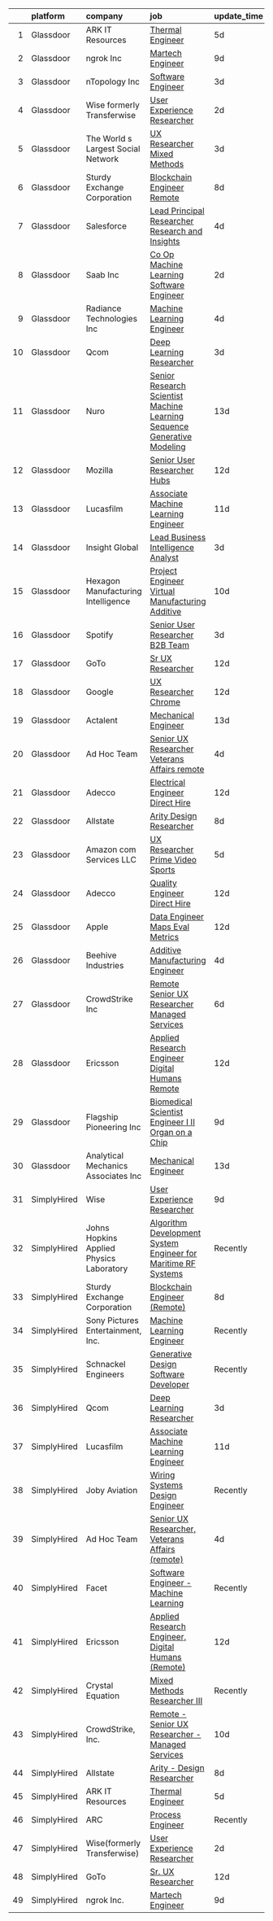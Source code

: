 

|    | platform    | company                                  | job                                                                                                                                                                                                                                                                                                                                                                                                                                                                                                                                                                                                                                                                                                                                                                                                                                                                                                                                                                                                                                                                                                                                                                                                                                                                                                                                                                                                                                                                                                             | update_time   | location                   |
|---:|:------------|:-----------------------------------------|:----------------------------------------------------------------------------------------------------------------------------------------------------------------------------------------------------------------------------------------------------------------------------------------------------------------------------------------------------------------------------------------------------------------------------------------------------------------------------------------------------------------------------------------------------------------------------------------------------------------------------------------------------------------------------------------------------------------------------------------------------------------------------------------------------------------------------------------------------------------------------------------------------------------------------------------------------------------------------------------------------------------------------------------------------------------------------------------------------------------------------------------------------------------------------------------------------------------------------------------------------------------------------------------------------------------------------------------------------------------------------------------------------------------------------------------------------------------------------------------------------------------|:--------------|:---------------------------|
|  1 | Glassdoor   | ARK IT Resources                         | [Thermal Engineer](https://www.glassdoor.com/partner/jobListing.htm?pos=113&ao=1136043&s=58&guid=0000018378a4b247808ec8f2d6f058b6&src=GD_JOB_AD&t=SR&vt=w&ea=1&cs=1_2af1bd14&cb=1664176403359&jobListingId=1008151360223&jrtk=3-0-1gdsa9cjm2hs7001-1gdsa9ck4i9il800-d7ba8a74a5e566be-)                                                                                                                                                                                                                                                                                                                                                                                                                                                                                                                                                                                                                                                                                                                                                                                                                                                                                                                                                                                                                                                                                                                                                                                                                          | 5d            | Menlo Park, CA             |
|  2 | Glassdoor   | ngrok Inc                                | [Martech Engineer](https://www.glassdoor.com/partner/jobListing.htm?pos=127&ao=1136043&s=58&guid=0000018378a4b247808ec8f2d6f058b6&src=GD_JOB_AD&t=SR&vt=w&ea=1&cs=1_05d6315a&cb=1664176403360&jobListingId=1008144845388&jrtk=3-0-1gdsa9cjm2hs7001-1gdsa9ck4i9il800-5fb104bac070b483-)                                                                                                                                                                                                                                                                                                                                                                                                                                                                                                                                                                                                                                                                                                                                                                                                                                                                                                                                                                                                                                                                                                                                                                                                                          | 9d            | Austin, TX                 |
|  3 | Glassdoor   | nTopology Inc                            | [Software Engineer](https://www.glassdoor.com/partner/jobListing.htm?pos=111&ao=1136043&s=58&guid=0000018378a4b247808ec8f2d6f058b6&src=GD_JOB_AD&t=SR&vt=w&cs=1_897fc64c&cb=1664176403359&jobListingId=1008156309256&jrtk=3-0-1gdsa9cjm2hs7001-1gdsa9ck4i9il800-768fb0cecd65353a-)                                                                                                                                                                                                                                                                                                                                                                                                                                                                                                                                                                                                                                                                                                                                                                                                                                                                                                                                                                                                                                                                                                                                                                                                                              | 3d            | New York, NY               |
|  4 | Glassdoor   | Wise formerly Transferwise               | [User Experience Researcher](https://www.glassdoor.com/partner/jobListing.htm?pos=117&ao=1136043&s=58&guid=0000018378a4b247808ec8f2d6f058b6&src=GD_JOB_AD&t=SR&vt=w&cs=1_f6fc1cc1&cb=1664176403359&jobListingId=1008158480969&jrtk=3-0-1gdsa9cjm2hs7001-1gdsa9ck4i9il800-b8e2e84a265e7e94-)                                                                                                                                                                                                                                                                                                                                                                                                                                                                                                                                                                                                                                                                                                                                                                                                                                                                                                                                                                                                                                                                                                                                                                                                                     | 2d            | New York, NY               |
|  5 | Glassdoor   | The World s Largest Social Network       | [UX Researcher  Mixed Methods ](https://www.glassdoor.com/partner/jobListing.htm?pos=103&ao=1110586&s=58&guid=0000018378a4b247808ec8f2d6f058b6&src=GD_JOB_AD&t=SR&vt=w&ea=1&cs=1_d6a6b2a6&cb=1664176403358&jobListingId=1008157581186&cpc=D2F1DE17EE1F43B9&jrtk=3-0-1gdsa9cjm2hs7001-1gdsa9ck4i9il800-1b0604329ab13d64--6NYlbfkN0DSgjPPcnEdvoK3uuxfISLALE6pB1FR7YSHOr_tSg5_QGIhoz_2VqUepdcKLBLI_zRdtaBxgyBllhaPZz0NgYURyEGucRXh5uxBwq1v6utGUhDvjEFiFwNbXBMy7AQhUaSixTSyoNTqobu9bFo0iqMrnAsnQ9T3GyfI57CmWf4uxKHexdXWkJF-vqAp-AYOAKBBbE6J0MMqqIcF2TIh0xnjBYM8nHu1UECnB8L0wjumnd0EJcDxTb3tuSo7CgjwjF1lKMzrlgBEa5DnbR0B_AUYk4jV7kuFXt16xBQ7cUWObzKEu2mlBKttZYUY9CAZY5L54w3TlxtJZEnDje1dgh7NMHjw35epzdvHsUyTloa2j5LqrwQXG9Aly24sMa-CjkoTIo5KjnatRHQr3H4fjJQQTmB7qscED7Je9gyQ9iKNqeZZLjNTh-sAJfunNYOF0xNdt_8K1hz-hgJCDlciCMHNem2YjsuP08p4iuWKZZhs2N9Ly6-s_UEkO84TvTS2S0X0occwN4A5oXRj4sUx-F8f4UcP-ey3eq0TdSTg3gnAu84SvudMTR3_bZiQ1_2v1k1VZdcvZRzDXpBjCPWXnQxq2wyh0rgyaG1tEcvLDv7Qxg%3D%3D)                                                                                                                                                                                                                                                                                                                                                                                                                                                                                                                            | 3d            | Menlo Park, CA             |
|  6 | Glassdoor   | Sturdy Exchange Corporation              | [Blockchain Engineer  Remote ](https://www.glassdoor.com/partner/jobListing.htm?pos=109&ao=1136043&s=58&guid=0000018378a4b247808ec8f2d6f058b6&src=GD_JOB_AD&t=SR&vt=w&ea=1&cs=1_9c6aecb6&cb=1664176403358&jobListingId=1008146555398&jrtk=3-0-1gdsa9cjm2hs7001-1gdsa9ck4i9il800-fef74d675c3b63f7-)                                                                                                                                                                                                                                                                                                                                                                                                                                                                                                                                                                                                                                                                                                                                                                                                                                                                                                                                                                                                                                                                                                                                                                                                              | 8d            | Remote                     |
|  7 | Glassdoor   | Salesforce                               | [Lead   Principal Researcher   Research and Insights](https://www.glassdoor.com/partner/jobListing.htm?pos=126&ao=1136043&s=58&guid=0000018378a4b247808ec8f2d6f058b6&src=GD_JOB_AD&t=SR&vt=w&cs=1_6155b64f&cb=1664176403360&jobListingId=1008153904423&jrtk=3-0-1gdsa9cjm2hs7001-1gdsa9ck4i9il800-0514620c609cfabc-)                                                                                                                                                                                                                                                                                                                                                                                                                                                                                                                                                                                                                                                                                                                                                                                                                                                                                                                                                                                                                                                                                                                                                                                            | 4d            | San Francisco, CA          |
|  8 | Glassdoor   | Saab Inc                                 | [Co Op  Machine Learning Software Engineer  ](https://www.glassdoor.com/partner/jobListing.htm?pos=119&ao=1136043&s=58&guid=0000018378a4b247808ec8f2d6f058b6&src=GD_JOB_AD&t=SR&vt=w&cs=1_474bb813&cb=1664176403359&jobListingId=1008158907210&jrtk=3-0-1gdsa9cjm2hs7001-1gdsa9ck4i9il800-234ba0b8cc64a37c-)                                                                                                                                                                                                                                                                                                                                                                                                                                                                                                                                                                                                                                                                                                                                                                                                                                                                                                                                                                                                                                                                                                                                                                                                    | 2d            | Remote                     |
|  9 | Glassdoor   | Radiance Technologies Inc                | [Machine Learning Engineer](https://www.glassdoor.com/partner/jobListing.htm?pos=122&ao=1136043&s=58&guid=0000018378a4b247808ec8f2d6f058b6&src=GD_JOB_AD&t=SR&vt=w&ea=1&cs=1_f78f721d&cb=1664176403360&jobListingId=1008155141417&jrtk=3-0-1gdsa9cjm2hs7001-1gdsa9ck4i9il800-85b467fc819b1285-)                                                                                                                                                                                                                                                                                                                                                                                                                                                                                                                                                                                                                                                                                                                                                                                                                                                                                                                                                                                                                                                                                                                                                                                                                 | 4d            | Beavercreek, OH            |
| 10 | Glassdoor   | Qcom                                     | [Deep Learning Researcher](https://www.glassdoor.com/partner/jobListing.htm?pos=120&ao=1136043&s=58&guid=0000018378a4b247808ec8f2d6f058b6&src=GD_JOB_AD&t=SR&vt=w&cs=1_f50e7b54&cb=1664176403359&jobListingId=1008156054095&jrtk=3-0-1gdsa9cjm2hs7001-1gdsa9ck4i9il800-31550df56e13ed78-)                                                                                                                                                                                                                                                                                                                                                                                                                                                                                                                                                                                                                                                                                                                                                                                                                                                                                                                                                                                                                                                                                                                                                                                                                       | 3d            | San Diego, CA              |
| 11 | Glassdoor   | Nuro                                     | [Senior Research Scientist  Machine Learning  Sequence Generative Modeling](https://www.glassdoor.com/partner/jobListing.htm?pos=116&ao=1136043&s=58&guid=0000018378a4b247808ec8f2d6f058b6&src=GD_JOB_AD&t=SR&vt=w&ea=1&cs=1_248ef204&cb=1664176403359&jobListingId=1008135465542&jrtk=3-0-1gdsa9cjm2hs7001-1gdsa9ck4i9il800-ee2357161cdde27d-)                                                                                                                                                                                                                                                                                                                                                                                                                                                                                                                                                                                                                                                                                                                                                                                                                                                                                                                                                                                                                                                                                                                                                                 | 13d           | Mountain View, CA          |
| 12 | Glassdoor   | Mozilla                                  | [Senior User Researcher  Hubs](https://www.glassdoor.com/partner/jobListing.htm?pos=129&ao=1136043&s=58&guid=0000018378a4b247808ec8f2d6f058b6&src=GD_JOB_AD&t=SR&vt=w&ea=1&cs=1_c2becddd&cb=1664176403360&jobListingId=1008137678434&jrtk=3-0-1gdsa9cjm2hs7001-1gdsa9ck4i9il800-d5bfe251643c9646-)                                                                                                                                                                                                                                                                                                                                                                                                                                                                                                                                                                                                                                                                                                                                                                                                                                                                                                                                                                                                                                                                                                                                                                                                              | 12d           | San Francisco, CA          |
| 13 | Glassdoor   | Lucasfilm                                | [Associate Machine Learning Engineer](https://www.glassdoor.com/partner/jobListing.htm?pos=110&ao=1136043&s=58&guid=0000018378a4b247808ec8f2d6f058b6&src=GD_JOB_AD&t=SR&vt=w&cs=1_33c9299a&cb=1664176403359&jobListingId=1008139116057&jrtk=3-0-1gdsa9cjm2hs7001-1gdsa9ck4i9il800-53c3b19fc0252a02-)                                                                                                                                                                                                                                                                                                                                                                                                                                                                                                                                                                                                                                                                                                                                                                                                                                                                                                                                                                                                                                                                                                                                                                                                            | 11d           | San Francisco, CA          |
| 14 | Glassdoor   | Insight Global                           | [Lead Business Intelligence Analyst](https://www.glassdoor.com/partner/jobListing.htm?pos=107&ao=1110586&s=58&guid=0000018378a4b247808ec8f2d6f058b6&src=GD_JOB_AD&t=SR&vt=w&cs=1_513ccece&cb=1664176403358&jobListingId=1008156574404&cpc=B076152010A3B66C&jrtk=3-0-1gdsa9cjm2hs7001-1gdsa9ck4i9il800-31a3de610026f469--6NYlbfkN0BKkHZu3wF05EeDimN_p6sYpKCMArvwa95YdH7UpkaBCqc7l59ErwqcucwAf2i0-alNOZAa4rt_ngOSKdTaNxbHERuSf0W_ur7p8cJHA9wMz6pA7PWzCiKAar1O6HgDyH0e7bzzjuJ5z6vSI6tv9p2KDZl-GjU3cUDCV0yVHCwBR3Eflg1FEnw5GM-ZjU8Rqk3ugG9C0xR84UIBi-VkAJIvgKbxgpj6L0n-QZslboxFWqGaH7LGgLfqFGCRnn-8OParr-FHqB-1gmn65tgsMe3jR1CpeaqWQERgclFMztYHeNSXJaiTKI7VZ_KeJi3itchW0lrbYeju-4cQkMVyCuHYAI5yxOagM84TpBK5NyY0J5lWelJdTpT-P7-68JQLUPkp3fOvtm7AchQR3fQFaZ_mAjqjVd7rudKHiXTH_DdMHegbdWGq8ILFRSryau7n1mpd3_18eB_ziAT0q-KUJW9_obbzuWgxa-bavLd_ZYTI5lKl8pXa88Xz-hVCBoUJOZY%3D)                                                                                                                                                                                                                                                                                                                                                                                                                                                                                                                                                                                                                                          | 3d            | Phoenix, AZ                |
| 15 | Glassdoor   | Hexagon Manufacturing Intelligence       | [Project Engineer   Virtual Manufacturing   Additive](https://www.glassdoor.com/partner/jobListing.htm?pos=121&ao=1136043&s=58&guid=0000018378a4b247808ec8f2d6f058b6&src=GD_JOB_AD&t=SR&vt=w&cs=1_b1c6be61&cb=1664176403359&jobListingId=1008143262841&jrtk=3-0-1gdsa9cjm2hs7001-1gdsa9ck4i9il800-00b3a3f72e2f6140-)                                                                                                                                                                                                                                                                                                                                                                                                                                                                                                                                                                                                                                                                                                                                                                                                                                                                                                                                                                                                                                                                                                                                                                                            | 10d           | Novi, MI                   |
| 16 | Glassdoor   | Spotify                                  | [Senior User Researcher  B2B Team](https://www.glassdoor.com/partner/jobListing.htm?pos=115&ao=1136043&s=58&guid=0000018378a4b247808ec8f2d6f058b6&src=GD_JOB_AD&t=SR&vt=w&cs=1_1f699d2e&cb=1664176403359&jobListingId=1008156696008&jrtk=3-0-1gdsa9cjm2hs7001-1gdsa9ck4i9il800-e4fc1c9976fb5d46-)                                                                                                                                                                                                                                                                                                                                                                                                                                                                                                                                                                                                                                                                                                                                                                                                                                                                                                                                                                                                                                                                                                                                                                                                               | 3d            | Remote                     |
| 17 | Glassdoor   | GoTo                                     | [Sr  UX Researcher](https://www.glassdoor.com/partner/jobListing.htm?pos=101&ao=1110586&s=58&guid=0000018378a4b247808ec8f2d6f058b6&src=GD_JOB_AD&t=SR&vt=w&cs=1_892c2dd8&cb=1664176403358&jobListingId=1008136047338&cpc=9900C911F071612A&jrtk=3-0-1gdsa9cjm2hs7001-1gdsa9ck4i9il800-cc8c35999ee38a36--6NYlbfkN0DXrBR656PqShB4nd9ExliYcIGoAa-Cw4zASH8sJAtKRw7zPWSX6rin_4RTA63kuGDTGAJZNlVYHFk95NFqQyM2oEXKT0BrTVUrPHFvKd2v7-E1yVHa_9NTbPXc6a0PxaSBA30d15D1Rcn3YIcsDoZG8R4UyZ4IdFyU8eMR46wXMRrp1W-D-jOyTGpUsnMmRjKkvVcOUtAQO4w6p10zR6JFPmk_yBOZ-9_W6FYGyG8dB-0ponP8I0IyH2Vv9Q4OIyHykyyU47SPM_b2G1gPXB5dKOBE6O-eYQqyQpHTCZvBqkIlLtLEhLI-QfCkGo5hJBuPNFqwVlZiIdQ2tO6w0sDi2jIQU0-BHMG3x5Vm36g1LoGdo57CRUUBLgLVM9cI9n3Hqg7t6HCQiF_EIuBhD0gLwrY3pwtRt2xvslS_CS0S-bj3auztg4lG49KArgYKp3U30dd0vlgGm_Qtr2s38JzTfIppIisVZVPg9QcimaUIx9MJ9K85fw6ya6WOVoqc9aEjjikhz1vo2zTbSqPojKORS-u5Q8RyW1XFFp27E4F1c6VEs1rsx4wLbv1UfsZKKumHD2_vT_Uon9HpF9SKbQQsLfYBwTWKOoB6iJjf6HnZ52dvHFdyOVGkgMoUB5Vy_qynNnyQzEC7YoOmRM-O3PkW2xRA57SI0eOiS2hWcjolmu_aiJxUxE9JQNCb_eY_WiGW56wJ-o76b8iUYMKTwPgKljlqMsjAKA6xcXrVn-1emY6r8lPbuUlVHKVHo85ZAITVBT1l1kFDz0f7MeKlX89xkSa0QwC5dRNQ6whpbl807yORv34uRaD1TCRizokaJrA63AUv5fQmNkEeNEHKLyr-twy-zL0_uFxxHIC0uTNyDBuPGAlk2W7-3n2kwSufZC_Ke0r2OGbtolxSR3aJDXbRCbv7vM4pXDSACytgtEbFxYjbM0dvUFttQmsCCqiRNmcOrqzZhsa0wWAamUiUXy9yWFLk5ac5WHyQ5yAfqHkV2ptZpvxqX4UQ)                                                                                                                                         | 12d           | Boston, MA                 |
| 18 | Glassdoor   | Google                                   | [UX Researcher  Chrome](https://www.glassdoor.com/partner/jobListing.htm?pos=125&ao=1136043&s=58&guid=0000018378a4b247808ec8f2d6f058b6&src=GD_JOB_AD&t=SR&vt=w&cs=1_f4a79ed8&cb=1664176403360&jobListingId=1008137925866&jrtk=3-0-1gdsa9cjm2hs7001-1gdsa9ck4i9il800-d82f68b7b647694f-)                                                                                                                                                                                                                                                                                                                                                                                                                                                                                                                                                                                                                                                                                                                                                                                                                                                                                                                                                                                                                                                                                                                                                                                                                          | 12d           | Washington, DC             |
| 19 | Glassdoor   | Actalent                                 | [Mechanical Engineer](https://www.glassdoor.com/partner/jobListing.htm?pos=105&ao=1110586&s=58&guid=0000018378a4b247808ec8f2d6f058b6&src=GD_JOB_AD&t=SR&vt=w&ea=1&cs=1_dba44ce3&cb=1664176403358&jobListingId=1008134974278&cpc=8795CF9063CD573D&jrtk=3-0-1gdsa9cjm2hs7001-1gdsa9ck4i9il800-a41a2a09e7ee9863--6NYlbfkN0ChYVx_I3yfZ_JDY3EFoivtqvi_stwnZ_kRt8Dowt_l_d1ydueao4NE-oUleRJ4yhhNyDAQM8zxtsu2sJnXCSKwaOL1JDzutMNz7oNwtIRIlYrD7WCj09pygk8fr46RRWkgj-fWXrFuHeleropOJrm8NONiBDVed7mT-6nH9KtLXNmu6SDjUVHUOq4ugrwkm4UCqXvGA6EkOTdJAKdvQfblMzZBb8b7I-PkrLWhdAekr80HqBW-NahfruS2fzDYlLK41v8REzv1uGhakL0u3Kf2frGuvI9WDAHn6RwqZsO4nA1ZAewdJfFr0bkVkWmbIcG5zdq2eZ3en0mIH4Qn7jvxutREoXjpUKxRxmhA4b7rNi4JoQU8l6XxCivGC80hEMPYIBfkFBkzpz23gsPew3SofW9mlm__lcmgQ7rMuON0LpHAB1Es4S6EmQOpYuALEKH_ehOjLRg7-bjQrMj-7yTUsr7l_qW3hyPoHi4MvfO9RNIXXxRaXJUlaQpMhNGAWjfsiemjAq1IPnbVmEi9FAx-_jBAd2jczj8dvhbE1ly8BLG4ekLbTPIlJw_cP3XGOcNuAfjL2P0JuAr469DSsraVuSUOcP3Ikt9Krz-lpAmaOCaEcSfHa46xpJon0tYZtAh_jcEmwivItvJHQMhnWHONpxrbD2HhKBxuIacPeE5iecEZRBqgKfsZz5RXI3A2XkpJtRyYU_irv32KZFsLmAPTDwqoif1Gbb1XY_bb4bo3hiEY4Me5gKIjHajWrjb9N2JK0sXBJUFb-jH9s8j9UkNdPNxXLB7mErd2b0AxXEvyCrg4tWV3E44qm57B3KDH6B1Pa_-tAlxewZxrkPsW5ZHA0DjwJTVNiqVjwPguc-hb96I7u22vakvKS6uNg0v9UjfDEEsSTgoomdfO4V6os6_SC9o53oD-oGyrTYX-4n5Ct2Bmmcaf8TIf32msdBVhKrbo7skbKYe0jmGEKTSD6PXu4Evf1ZscmgM%3D)                                                                                                                                                    | 13d           | Hyattsville, MD            |
| 20 | Glassdoor   | Ad Hoc Team                              | [Senior UX Researcher  Veterans Affairs  remote ](https://www.glassdoor.com/partner/jobListing.htm?pos=130&ao=1136043&s=58&guid=0000018378a4b247808ec8f2d6f058b6&src=GD_JOB_AD&t=SR&vt=w&ea=1&cs=1_6ddee91c&cb=1664176403360&jobListingId=1008154028257&jrtk=3-0-1gdsa9cjm2hs7001-1gdsa9ck4i9il800-f9b8828498c056c1-)                                                                                                                                                                                                                                                                                                                                                                                                                                                                                                                                                                                                                                                                                                                                                                                                                                                                                                                                                                                                                                                                                                                                                                                           | 4d            | Baltimore, MD              |
| 21 | Glassdoor   | Adecco                                   | [Electrical Engineer   Direct Hire](https://www.glassdoor.com/partner/jobListing.htm?pos=106&ao=1110586&s=58&guid=0000018378a4b247808ec8f2d6f058b6&src=GD_JOB_AD&t=SR&vt=w&ea=1&cs=1_5687cc23&cb=1664176403358&jobListingId=1008137382201&cpc=6FC5BA77C9A4CD78&jrtk=3-0-1gdsa9cjm2hs7001-1gdsa9ck4i9il800-994e80d32d71e9fa--6NYlbfkN0CsARmfH1XNQTa22oGIIJ18FtyAjbQsgfeQZpddTLaeHhygH4euGCkj3BcQzwrXkBbIRS-vZFjZ0lbdCsizEMPlVC0lVP3UHYYpBP7Spi8b8irByz7ZmtgBn7YkGVA8Ckvr23vtu7IOhkSkc8-iKHkPdHzN75MUUeNCw5pza473IBbE3oH1x6WeCmdtwh-pnh7DcFZH_-oCik1eBwgqZZw2vcTuDrE556tGIJ4hsYzrwT-M7jYplc73WV1G5JF-qzgUrfi75ODgDmixKKpj5EX61-7xwzcZSu5G60Q-J9Xp1MSJ83AtJgwjJfvqpk4nTm1NBekzyoUYavyJ1f11aWNBOBfVU0J_FT9HaNh7RGUFAwNcEkokwcBo5-KdC4WL3jbrSueyVlHNSnhUrktqCmfzti_x8L6HMVKpR70olCXRIXH-CJjP7WkaWVYiCz5XJIT8A8yQSrvVvdpX7G8XhC6r1TArjBBP_pOaM76kEdhW97LGPGszwwQk3eDSFay4_4x83ehjjOP0X4LBwRgaBSOe-PhH5bbzDwqDQOCYC0U22EwhGbefABom3uJtN-wKXcS9mt8d1PrZSwhD1Kx9L37YaSttj1m6lnF_TzZ1tPbeRz3iV7I4qk_7kmJs0BUZdJknkI9mNmnveKzIinlEfiUKzi6aUoMq22vId-KUXOEU1VlTHvLlDI32g29pXc0eTSE3LHHS1gi2CGh1Vau4KIQXAUCZxiotB4uiiDkRqyx3U0bGXABbm3gDVFL7BS_qR7tEdG7fAXNFi7Pfy91tfQra1zDjE-uUu-yyADg3Dy-MTeDXFHknDplsY_OOWgJuu6_-OUEtH03zD5jZdNDD0J8XDn1e33aVawsFbk8iDUKVhkBCIZLxeYh3VAQ_2kXIKfmLG_iXa3Fj2KVu-CUsBBYOMR_y1OSB1Sv1Kj2LjsxWNg%3D%3D)                                                                                                                                                                                        | 12d           | Gloucester, MA             |
| 22 | Glassdoor   | Allstate                                 | [Arity   Design Researcher](https://www.glassdoor.com/partner/jobListing.htm?pos=102&ao=1110586&s=58&guid=0000018378a4b247808ec8f2d6f058b6&src=GD_JOB_AD&t=SR&vt=w&cs=1_232de5f6&cb=1664176403358&jobListingId=1008146367908&cpc=9908D8D4413DBB8A&jrtk=3-0-1gdsa9cjm2hs7001-1gdsa9ck4i9il800-2a9d07b4c94ca1a2--6NYlbfkN0BLH0BMQoDn-yw6Urt952hBm1JLFZ7WpBxND2cMIOjOqdmupiC_ZwOjCSzUpM3cDMan-XWx-WYIgFW0eKYFFNcZZa4e2BvAYYyViwDNAEYnoLYakGHlHkr1vztp50za5AEgtwAu40VL7MNPrW6TETvCPm8tbtjfkGnj0aRI0eFJ8Kll7Eehs7NEf4N5LvXgr8Cg8bg90-9FWE_dLiyJ-jsXnQjJaQC5Fze41WeAxXcn1tHRACQVgG5vgUYU1l0eWAdF0-e-sEznW16XUgLGSyXbXWesZ-_8f-ZUnJ0gW9qYnkfBCJhqjwX4If5NT_kkhpQYI-zWB5y_PjL0v6Q6ElkClw_Y73Rwi3VshqHzkxzTbEGqUcM6uKFZDkZRcLaIFSUQaCakSJWqUkZJ0FtQ8IybqDb0OzyC06XREudsjbn6ZUNVS1yTlc-XsSAuD3IcgogZsOKKfDxknH763KAux9CsNqlBvzTfTJkhKZy_SSq3yX0ZR-6Ks0MJX150_NB1Rd5hoBhtP92cfwU0JTgn421FbAHHvPUTcyZl4zJ14nQGViiN1nKixzkOe5hskvcANxnTmk08xHVTZKupKl0WnFo2UJcEmCCIW2WVt_YU1s7bkwExPyYGgj37X-Dd48JJ5h7ao7f6mjV9y3PSWjm9dKHT4YkU_Vno6eUPcFZz-J5BngEi6_Z1rV_P8_2nY7kj13jHWp5BA4pIZ9S8vsU8qXs_r84opXmPXcHOHT7ye0xY1Amk-75YSB1rRb3OvcLjhnb846e9KAoIjQquk9L0D5h5RAf-hU9BhvGJvMImdTgtfr1y6wKxea49GxSvP0BlthCtC-dFy6zG_Nj_AINX7lDAR1twQqCHNnIQWEHggYpZ4zwNND5xLj8QPY4CyCaHvVDw4PAaLYmK_m494C7O0QNmBX52oimHlgKSghqsoBpgsEoZakkiLSS8GuG_QJN6e3eDl-fYWnBP6dR8jKIA646F5YiMSA0FhcfTjJOIe79bPiGfQ6krcEN8dwpbAM7NF6J-mbVgGKHEbuU0KaFUZA_sO_r2VvixYwlqpUjIHbgJT7s7KHWkTyRNJnTMuXko8e5lLqP9pg9-zYn1nhZ_GasB6Osq8Wd-L-wx_LQcJC0FxPSqLMNXa_J1) | 8d            | Remote                     |
| 23 | Glassdoor   | Amazon com Services LLC                  | [UX Researcher  Prime Video Sports](https://www.glassdoor.com/partner/jobListing.htm?pos=118&ao=1136043&s=58&guid=0000018378a4b247808ec8f2d6f058b6&src=GD_JOB_AD&t=SR&vt=w&cs=1_9d01f4b2&cb=1664176403359&jobListingId=1008151009295&jrtk=3-0-1gdsa9cjm2hs7001-1gdsa9ck4i9il800-6f1e15fe550b7201-)                                                                                                                                                                                                                                                                                                                                                                                                                                                                                                                                                                                                                                                                                                                                                                                                                                                                                                                                                                                                                                                                                                                                                                                                              | 5d            | New York, NY               |
| 24 | Glassdoor   | Adecco                                   | [Quality Engineer  Direct Hire](https://www.glassdoor.com/partner/jobListing.htm?pos=108&ao=1110586&s=58&guid=0000018378a4b247808ec8f2d6f058b6&src=GD_JOB_AD&t=SR&vt=w&ea=1&cs=1_cec59699&cb=1664176403359&jobListingId=1008137382222&cpc=9908D8D4413DBB8A&jrtk=3-0-1gdsa9cjm2hs7001-1gdsa9ck4i9il800-ca5f45e3e8f4654a--6NYlbfkN0CsARmfH1XNQTa22oGIIJ18FtyAjbQsgfeQZpddTLaeHhygH4euGCkj3BcQzwrXkBbIRS-vZFjZ0nLZWt3VDFLMBP8hU3nShTTVSnc-6Zn9k4auwPULwJhdYOmn8zHcUF9HbkpzYW7Vh_-aHZ3Bg1ZC6QSWF-Jm7tmVzqqe9Asborlpaz0F4G8hKzGP8PKJSC5iiljBzBuYXfYCdyI65KUExWHHnuQnW01ULgRqOmLknI6XJ1eXMFmdLqO_mgwtZCyF4GNnvWoIJH0fD0kuPm1iFgP1XDOwVsxEcr5CPbSeFP9VUPVrWp6Lc8qvngVFo4RVENzHMCP813n0gZ7ZkAVXSb18rurH45Bnr6KBg4BTQLPTMieqWT_Cai362kMxFbGh3x-ji5cFFXjGp0pMCa-0iSDSczxBfZ1Q1tPNWWKzHmFcFycDpWuNPjctxn_7GJTuQWlAbkilz2xT7dQGVBEP17R07_9hMCxdNXswQsEt-q__I5mObkvAxKDUF0TTcZtPKKxnH0oD38Z0Z2YTPdyg8XFvD0QHpYtI-RKcveRyf0W5tM8bUMxZp93AoOfeAgrHEkLvt-LpyPCrnDOASDchCNJXhpt82a3L2S_TsE3MQRAyPK3p_tWmq2ugcVHYVRjES8SKoPAysHLWAUSTS7XS6CpfB2fkNVy3s4Es23cIhhr5fDwN8IF54X9QN1-C_Cvqp-r0lI5V044fMuOCq_VtF9SQnrEMVVVkrGD-gl9JPY6wgH76txrQBeagEDqY0K27Otozl1uICq8EV8DMsDOj2BPBJbMeHqzetG-9eWznBFpo-qxC4upZLJo8iCtJ3Nqvri2_PXKGsLAB28r7-_dy5-RLs0Jo1H_Oqv6s06Cq62jFnhMpEkGj-U-kJs_6xxGV6dGfX3y4kN5sPBTTF7plRS7BebdTwiE%3D)                                                                                                                                                                                                          | 12d           | Gloucester, MA             |
| 25 | Glassdoor   | Apple                                    | [Data Engineer  Maps Eval Metrics](https://www.glassdoor.com/partner/jobListing.htm?pos=112&ao=1136043&s=58&guid=0000018378a4b247808ec8f2d6f058b6&src=GD_JOB_AD&t=SR&vt=w&cs=1_ed53dbb0&cb=1664176403359&jobListingId=1008138413764&jrtk=3-0-1gdsa9cjm2hs7001-1gdsa9ck4i9il800-9b859b847705e226-)                                                                                                                                                                                                                                                                                                                                                                                                                                                                                                                                                                                                                                                                                                                                                                                                                                                                                                                                                                                                                                                                                                                                                                                                               | 12d           | Cupertino, CA              |
| 26 | Glassdoor   | Beehive Industries                       | [Additive Manufacturing Engineer](https://www.glassdoor.com/partner/jobListing.htm?pos=123&ao=1136043&s=58&guid=0000018378a4b247808ec8f2d6f058b6&src=GD_JOB_AD&t=SR&vt=w&ea=1&cs=1_06547e76&cb=1664176403360&jobListingId=1008153816008&jrtk=3-0-1gdsa9cjm2hs7001-1gdsa9ck4i9il800-f70ad2905c853ce6-)                                                                                                                                                                                                                                                                                                                                                                                                                                                                                                                                                                                                                                                                                                                                                                                                                                                                                                                                                                                                                                                                                                                                                                                                           | 4d            | Centennial, CO             |
| 27 | Glassdoor   | CrowdStrike  Inc                         | [Remote   Senior UX Researcher   Managed Services](https://www.glassdoor.com/partner/jobListing.htm?pos=104&ao=1110586&s=58&guid=0000018378a4b247808ec8f2d6f058b6&src=GD_JOB_AD&t=SR&vt=w&cs=1_2bdb26ad&cb=1664176403358&jobListingId=1008148989816&cpc=F41FEAB56D215062&jrtk=3-0-1gdsa9cjm2hs7001-1gdsa9ck4i9il800-0839d8dd7478ce02--6NYlbfkN0Cu2CVlb3GO4Nf7aS8SXsFwjpUbSKkwsJRaJhRnAEdqU9G9ZsTUUkExNIYi6QYGhSsbzW7e2M4kMj0a718guYz0qpTn2gnb4-cMNKzUAqQ7_qZmm5tBoneodKTviTO7g2-NCOzGnj1lOt2tpz2VNjYWHVwinaOwDKD1IznDBZEEKx_hDjLswdFlaz9A9PM6HKpP0O5A6uNyKclfF8v6ZqHn6oWUpduczOgeUrILnLFYQx0TSTt_xXAlwVEUYf4K6MyzirJzIts7RB7VkwOP8C4fj6U6M3j--Q0P-Q_ktcGFzRdJWMAvtcTrpPDLJkxGMp82uWe_Xex0hoJYjV6CnHQVMaKrXJZKRSvNqcVGR2ZYUalpp_PzvaMmkSKqYoWEZqv1BxqYa82fvUQ99XS3ykrHijSM6qKB9Ow0WQsK4O4INMu2SZTMBj2Zpot_7TyOwp30NkQV6kOUXEshbzDYBzkfaKXLCkBmBhVGZySk8VrqOEOPLKYGytngKl1IlFQE57PVdK9cNaO40LobZh5FMpxyTTYTGyqowYCR69TC-A3bfidT4yo1YES-gvgu_Yjc2urJ7-KedegqWdmsHEpM4wKCK2MIHyJHyX2fNiXJK51zU4nRrrCQgavME3se8FCpQdwpugzsQiy75wcvUGeCP8L2Bg7KLJqRjtbUOltlUxoFr2Dr2o8834SYkUc_WSiphJpgw27J4wxAj0zeNCFo53a_gtCfwKwjrwnhbPf8IGVWQWsIL-OkTJ-p)                                                                                                                                                                                                                                                                                                                                                                          | 6d            | Atlanta, GA                |
| 28 | Glassdoor   | Ericsson                                 | [Applied Research Engineer  Digital Humans  Remote ](https://www.glassdoor.com/partner/jobListing.htm?pos=114&ao=1136043&s=58&guid=0000018378a4b247808ec8f2d6f058b6&src=GD_JOB_AD&t=SR&vt=w&cs=1_5f407cd1&cb=1664176403359&jobListingId=1008137192656&jrtk=3-0-1gdsa9cjm2hs7001-1gdsa9ck4i9il800-a3a6e642df506e59-)                                                                                                                                                                                                                                                                                                                                                                                                                                                                                                                                                                                                                                                                                                                                                                                                                                                                                                                                                                                                                                                                                                                                                                                             | 12d           | Santa Clara, CA            |
| 29 | Glassdoor   | Flagship Pioneering  Inc                 | [Biomedical Scientist Engineer I II  Organ on a Chip](https://www.glassdoor.com/partner/jobListing.htm?pos=128&ao=1136043&s=58&guid=0000018378a4b247808ec8f2d6f058b6&src=GD_JOB_AD&t=SR&vt=w&ea=1&cs=1_ccd49e61&cb=1664176403360&jobListingId=1008145568637&jrtk=3-0-1gdsa9cjm2hs7001-1gdsa9ck4i9il800-8bcd449e731fee9b-)                                                                                                                                                                                                                                                                                                                                                                                                                                                                                                                                                                                                                                                                                                                                                                                                                                                                                                                                                                                                                                                                                                                                                                                       | 9d            | Boston, MA                 |
| 30 | Glassdoor   | Analytical Mechanics Associates  Inc     | [Mechanical Engineer](https://www.glassdoor.com/partner/jobListing.htm?pos=124&ao=1136043&s=58&guid=0000018378a4b247808ec8f2d6f058b6&src=GD_JOB_AD&t=SR&vt=w&cs=1_e9535b49&cb=1664176403360&jobListingId=1008134235044&jrtk=3-0-1gdsa9cjm2hs7001-1gdsa9ck4i9il800-cd4d3fcd9e6e9185-)                                                                                                                                                                                                                                                                                                                                                                                                                                                                                                                                                                                                                                                                                                                                                                                                                                                                                                                                                                                                                                                                                                                                                                                                                            | 13d           | Greenbelt, MD              |
| 31 | SimplyHired | Wise                                     | [User Experience Researcher](https://www.simplyhired.com/job/NOSL5NLMwhlM0IrUHYV82oFI4-MKMINaSR7Ih9lXx9MXOYVnb1Uvzw?q=generative+engineer)                                                                                                                                                                                                                                                                                                                                                                                                                                                                                                                                                                                                                                                                                                                                                                                                                                                                                                                                                                                                                                                                                                                                                                                                                                                                                                                                                                      | 9d            | New York, NY               |
| 32 | SimplyHired | Johns Hopkins Applied Physics Laboratory | [Algorithm Development System Engineer for Maritime RF Systems](https://www.simplyhired.com/job/zAbocJe6U4srfhtG9naGRq-w_uDVFK_tHaycjMiyBvYZe2iGukIztQ?q=generative+engineer)                                                                                                                                                                                                                                                                                                                                                                                                                                                                                                                                                                                                                                                                                                                                                                                                                                                                                                                                                                                                                                                                                                                                                                                                                                                                                                                                   | Recently      | Laurel, MD                 |
| 33 | SimplyHired | Sturdy Exchange Corporation              | [Blockchain Engineer (Remote)](https://www.simplyhired.com/job/WkCG-hxWjCubaYXsGqhjcid6fkIa0Ye-RVxYWMzTF0S-OyemqI35XA?q=generative+engineer)                                                                                                                                                                                                                                                                                                                                                                                                                                                                                                                                                                                                                                                                                                                                                                                                                                                                                                                                                                                                                                                                                                                                                                                                                                                                                                                                                                    | 8d            | Remote                     |
| 34 | SimplyHired | Sony Pictures Entertainment, Inc.        | [Machine Learning Engineer](https://www.simplyhired.com/job/1mkmtfVm38EXu_WCSks_O1UMMVKAqKz4u6-x3sE7hm3GuXwOE4k48w?q=generative+engineer)                                                                                                                                                                                                                                                                                                                                                                                                                                                                                                                                                                                                                                                                                                                                                                                                                                                                                                                                                                                                                                                                                                                                                                                                                                                                                                                                                                       | Recently      | Culver City, CA            |
| 35 | SimplyHired | Schnackel Engineers                      | [Generative Design Software Developer](https://www.simplyhired.com/job/KE0-EPFCtTp8eniWTTdVA6iqehRWfXqNBvdE0wHECgCONieSBqtj5A?q=generative+engineer)                                                                                                                                                                                                                                                                                                                                                                                                                                                                                                                                                                                                                                                                                                                                                                                                                                                                                                                                                                                                                                                                                                                                                                                                                                                                                                                                                            | Recently      | Omaha, NE                  |
| 36 | SimplyHired | Qcom                                     | [Deep Learning Researcher](https://www.simplyhired.com/job/DxQtFDB2yDHklWFgJckgPYA10NH42SltfV9TSfzPUeKl7D93RWQcgw?q=generative+engineer)                                                                                                                                                                                                                                                                                                                                                                                                                                                                                                                                                                                                                                                                                                                                                                                                                                                                                                                                                                                                                                                                                                                                                                                                                                                                                                                                                                        | 3d            | San Diego, CA              |
| 37 | SimplyHired | Lucasfilm                                | [Associate Machine Learning Engineer](https://www.simplyhired.com/job/NHCbzWRQ1XQtyychoSUQiroJNEZKRqDcszy7P2TGP2ughvn0n-RGgA?q=generative+engineer)                                                                                                                                                                                                                                                                                                                                                                                                                                                                                                                                                                                                                                                                                                                                                                                                                                                                                                                                                                                                                                                                                                                                                                                                                                                                                                                                                             | 11d           | San Francisco, CA          |
| 38 | SimplyHired | Joby Aviation                            | [Wiring Systems Design Engineer](https://www.simplyhired.com/job/ph-RtUeVS1j-cS9aYmgDjvNKis95V8_ZtjiX_OL6YJ83jhTvh2dCnQ?q=generative+engineer)                                                                                                                                                                                                                                                                                                                                                                                                                                                                                                                                                                                                                                                                                                                                                                                                                                                                                                                                                                                                                                                                                                                                                                                                                                                                                                                                                                  | Recently      | Santa Cruz, CA             |
| 39 | SimplyHired | Ad Hoc Team                              | [Senior UX Researcher, Veterans Affairs (remote)](https://www.simplyhired.com/job/qRyEXNPfGrYEOQHrPXTMF3HrKxCQhB_HBMy9_uq6t38P77WwRDW3Dg?q=generative+engineer)                                                                                                                                                                                                                                                                                                                                                                                                                                                                                                                                                                                                                                                                                                                                                                                                                                                                                                                                                                                                                                                                                                                                                                                                                                                                                                                                                 | 4d            | Portland, OR +13 locations |
| 40 | SimplyHired | Facet                                    | [Software Engineer - Machine Learning](https://www.simplyhired.com/job/rRl7LpYqGiIowLAwzbrNzMgXtXTFbKgtp-z9fo66PKEqX4Q6nYlO_w?q=generative+engineer)                                                                                                                                                                                                                                                                                                                                                                                                                                                                                                                                                                                                                                                                                                                                                                                                                                                                                                                                                                                                                                                                                                                                                                                                                                                                                                                                                            | Recently      | San Francisco, CA          |
| 41 | SimplyHired | Ericsson                                 | [Applied Research Engineer, Digital Humans (Remote)](https://www.simplyhired.com/job/GXZwsL0IJfyyi7NVueMlz_cbI7lFcOVfxPzPh1Z0uCSnru_pgsn77A?q=generative+engineer)                                                                                                                                                                                                                                                                                                                                                                                                                                                                                                                                                                                                                                                                                                                                                                                                                                                                                                                                                                                                                                                                                                                                                                                                                                                                                                                                              | 12d           | Santa Clara, CA            |
| 42 | SimplyHired | Crystal Equation                         | [Mixed Methods Researcher III](https://www.simplyhired.com/job/mMsMdI35bayj3GBQ1kLZ3L-4yrnndZOxBF6GfhCYdmW5NPPeX59d_A?q=generative+engineer)                                                                                                                                                                                                                                                                                                                                                                                                                                                                                                                                                                                                                                                                                                                                                                                                                                                                                                                                                                                                                                                                                                                                                                                                                                                                                                                                                                    | Recently      | Menlo Park, CA             |
| 43 | SimplyHired | CrowdStrike, Inc.                        | [Remote - Senior UX Researcher - Managed Services](https://www.simplyhired.com/job/S-pq1o-mYxa2gtvsb4-TNfgsJEe4gt5PLgVGroV_gwZHnu7ZWpN39g?q=generative+engineer)                                                                                                                                                                                                                                                                                                                                                                                                                                                                                                                                                                                                                                                                                                                                                                                                                                                                                                                                                                                                                                                                                                                                                                                                                                                                                                                                                | 10d           | Milpitas, CA               |
| 44 | SimplyHired | Allstate                                 | [Arity - Design Researcher](https://www.simplyhired.com/job/nuCwrAaPLlwLp-lBj289gVGfaczfqrV6k5QUiHtlCFSbf0M5apP--g?q=generative+engineer)                                                                                                                                                                                                                                                                                                                                                                                                                                                                                                                                                                                                                                                                                                                                                                                                                                                                                                                                                                                                                                                                                                                                                                                                                                                                                                                                                                       | 8d            | Remote                     |
| 45 | SimplyHired | ARK IT Resources                         | [Thermal Engineer](https://www.simplyhired.com/job/CbbBHOeVKZHn6rOS9DAhzilZ3Ito4e1xDIAubEnkbkZtlIKHQ3_PdQ?q=generative+engineer)                                                                                                                                                                                                                                                                                                                                                                                                                                                                                                                                                                                                                                                                                                                                                                                                                                                                                                                                                                                                                                                                                                                                                                                                                                                                                                                                                                                | 5d            | Menlo Park, CA             |
| 46 | SimplyHired | ARC                                      | [Process Engineer](https://www.simplyhired.com/job/Ud0G7_0rkbwEwrc6gQwrGSUOXvdo5WDIJx6DnlnW6iqZJgZZscQTVA?q=generative+engineer)                                                                                                                                                                                                                                                                                                                                                                                                                                                                                                                                                                                                                                                                                                                                                                                                                                                                                                                                                                                                                                                                                                                                                                                                                                                                                                                                                                                | Recently      | Tuscola, IL                |
| 47 | SimplyHired | Wise(formerly Transferwise)              | [User Experience Researcher](https://www.simplyhired.com/job/pbsmVLvasVyC-gsXysvNRz9a0AZ797GJY4KBcNly4b5eO8bWIR3aoQ?q=generative+engineer)                                                                                                                                                                                                                                                                                                                                                                                                                                                                                                                                                                                                                                                                                                                                                                                                                                                                                                                                                                                                                                                                                                                                                                                                                                                                                                                                                                      | 2d            | New York, NY               |
| 48 | SimplyHired | GoTo                                     | [Sr. UX Researcher](https://www.simplyhired.com/job/Ccu8N5NMkACp7U0r4BlQI4aoQdlcMBgNeYqpoaP96a5aYkoMpw1lxQ?q=generative+engineer)                                                                                                                                                                                                                                                                                                                                                                                                                                                                                                                                                                                                                                                                                                                                                                                                                                                                                                                                                                                                                                                                                                                                                                                                                                                                                                                                                                               | 12d           | Boston, MA                 |
| 49 | SimplyHired | ngrok Inc.                               | [Martech Engineer](https://www.simplyhired.com/job/5wC90oESkCcJ1HriWRARP33R0DVDbA-2ZzH9irmPslFcZNGsXqvCGA?q=generative+engineer)                                                                                                                                                                                                                                                                                                                                                                                                                                                                                                                                                                                                                                                                                                                                                                                                                                                                                                                                                                                                                                                                                                                                                                                                                                                                                                                                                                                | 9d            | Austin, TX                 |